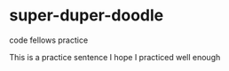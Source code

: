  super-duper-doodle
 =
code fellows practice

This is a practice sentence 
I hope I practiced well enough

